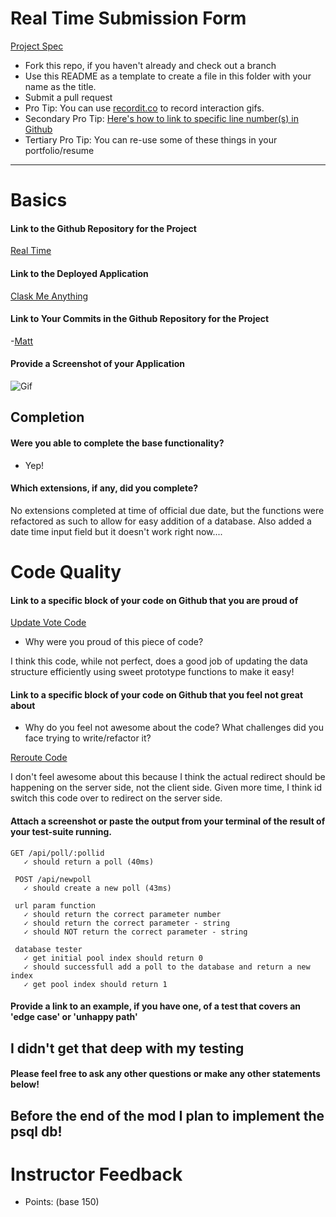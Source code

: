 # Real Time Submission Form

[Project Spec](http://frontend.turing.io/projects/real-time.html)

* Fork this repo, if you haven't already and check out a branch
* Use this README as a template to create a file in this folder with your name as the title.
* Submit a pull request
* Pro Tip: You can use [recordit.co](http://recordit.co/) to record interaction gifs.
* Secondary Pro Tip: [Here's how to link to specific line number(s) in Github](http://stackoverflow.com/questions/23821235/how-to-link-to-specific-line-number-on-github)
* Tertiary Pro Tip: You can re-use some of these things in your portfolio/resume

------

# Basics

#### Link to the Github Repository for the Project
[Real Time](https://github.com/MilkMan90/realtime)

#### Link to the Deployed Application
[Clask Me Anything](https://claskmeanything.herokuapp.com)

#### Link to Your Commits in the Github Repository for the Project

-[Matt](https://github.com/MilkMan90/realtime/commits/master)

#### Provide a Screenshot of your Application
![Gif](http://g.recordit.co/I4wFEadK4D.gif)

## Completion

#### Were you able to complete the base functionality?

* Yep!

#### Which extensions, if any, did you complete?

No extensions completed at time of official due date, but the functions were refactored as such to allow for easy addition of a database. Also added a date time input field but it doesn't work right now....

# Code Quality

#### Link to a specific block of your code on Github that you are proud of

[Update Vote Code](https://github.com/MilkMan90/realtime/blob/128f05c63bada45b5ae7a0dc34da93f9d7e56d66/server/server.js#L58-L71)

* Why were you proud of this piece of code?


I think this code, while not perfect, does a good job of updating the data structure efficiently using sweet prototype functions to make it easy!

#### Link to a specific block of your code on Github that you feel not great about
* Why do you feel not awesome about the code? What challenges did you face trying to write/refactor it?

[Reroute Code](https://github.com/MilkMan90/realtime/blob/128f05c63bada45b5ae7a0dc34da93f9d7e56d66/src/scripts/index.js#L20-L48)

I don't feel awesome about this because I think the actual redirect should be happening on the server side, not the client side. Given more time, I think id switch this code over to redirect on the server side.

#### Attach a screenshot or paste the output from your terminal of the result of your test-suite running.

```
GET /api/poll/:pollid
   ✓ should return a poll (40ms)

 POST /api/newpoll
   ✓ should create a new poll (43ms)

 url param function
   ✓ should return the correct parameter number
   ✓ should return the correct parameter - string
   ✓ should NOT return the correct parameter - string

 database tester
   ✓ get initial pool index should return 0
   ✓ should successfull add a poll to the database and return a new index
   ✓ get pool index should return 1
```

#### Provide a link to an example, if you have one, of a test that covers an 'edge case' or 'unhappy path'

I didn't get that deep with my testing
-----

#### Please feel free to ask any other questions or make any other statements below!

Before the end of the mod I plan to implement the psql db!
-----

# Instructor Feedback

- Points: (base 150)
